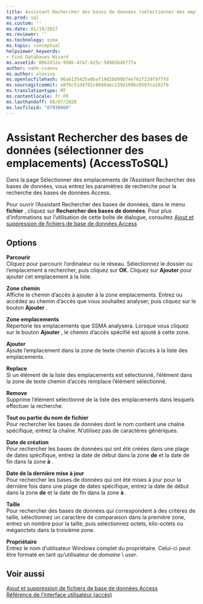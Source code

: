 ```yaml
---
title: Assistant Rechercher des bases de données (sélectionner des emplacements) (AccessToSQL) | Microsoft Docs
ms.prod: sql
ms.custom: ''
ms.date: 01/19/2017
ms.reviewer: ''
ms.technology: ssma
ms.topic: conceptual
helpviewer_keywords:
- Find Databases Wizard
ms.assetid: 00b2d32a-998b-47a7-b25c-589b5bd6777a
author: nahk-ivanov
ms.author: alexiva
ms.openlocfilehash: 06a6135425a8baf19d28d99b74e761f229f977fd
ms.sourcegitcommit: e8f6c51d4702c0046aec1394109bc0503ca182f0
ms.translationtype: MT
ms.contentlocale: fr-FR
ms.lasthandoff: 08/07/2020
ms.locfileid: "87938660"
---
```

# <a name="find-databases-wizard-select-locations-accesstosql"></a>Assistant Rechercher des bases de données (sélectionner des emplacements) (AccessToSQL)
Dans la page Sélectionner des emplacements de l’Assistant Rechercher des bases de données, vous entrez les paramètres de recherche pour la recherche des bases de données Access.  
  
Pour ouvrir l’Assistant Rechercher des bases de données, dans le menu **fichier** , cliquez sur **Rechercher des bases de données**. Pour plus d’informations sur l’utilisation de cette boîte de dialogue, consultez [Ajout et suppression de fichiers de base de données Access](adding-and-removing-access-database-files-accesstosql.md)  
  
## <a name="options"></a>Options  
**Parcourir**  
Cliquez pour parcourir l’ordinateur ou le réseau. Sélectionnez le dossier ou l’emplacement à rechercher, puis cliquez sur **OK**. Cliquez sur **Ajouter** pour ajouter cet emplacement à la liste.  
  
**Zone chemin**  
Affiche le chemin d’accès à ajouter à la zone emplacements. Entrez ou accédez au chemin d’accès que vous souhaitez analyser, puis cliquez sur le bouton **Ajouter** .  
  
**Zone emplacements**  
Répertorie les emplacements que SSMA analysera. Lorsque vous cliquez sur le bouton **Ajouter** , le chemin d’accès spécifié est ajouté à cette zone.  
  
**Ajouter**  
Ajoute l’emplacement dans la zone de texte chemin d’accès à la liste des emplacements.  
  
**Replace**  
Si un élément de la liste des emplacements est sélectionné, l’élément dans la zone de texte chemin d’accès remplace l’élément sélectionné.  
  
**Remove**  
Supprime l’élément sélectionné de la liste des emplacements dans lesquels effectuer la recherche.  
  
**Tout ou partie du nom de fichier**  
Pour rechercher les bases de données dont le nom contient une chaîne spécifique, entrez la chaîne. N’utilisez pas de caractères génériques.  
  
**Date de création**  
Pour rechercher les bases de données qui ont été créées dans une plage de dates spécifique, entrez la date de début dans la zone **de** et la date de fin dans la zone **à** .  
  
**Date de la dernière mise à jour**  
Pour rechercher les bases de données qui ont été mises à jour pour la dernière fois dans une plage de dates spécifique, entrez la date de début dans la zone **de** et la date de fin dans la zone **à** .  
  
**Taille**  
Pour rechercher des bases de données qui correspondent à des critères de taille, sélectionnez un caractère de comparaison dans la première zone, entrez un nombre pour la taille, puis sélectionnez octets, kilo-octets ou mégaoctets dans la troisième zone.  
  
**Propriétaire**  
Entrez le nom d’utilisateur Windows complet du propriétaire. Celui-ci peut être formaté en tant qu’utilisateur de *domaine* \\ *user*.  
  
## <a name="see-also"></a>Voir aussi  
[Ajout et suppression de fichiers de base de données Access](adding-and-removing-access-database-files-accesstosql.md)  
[Référence de l’interface utilisateur (accès)](https://msdn.microsoft.com/af24c303-4a41-449b-9c86-d6558a97e839)  
  
